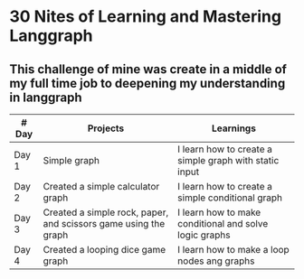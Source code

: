 # 30 Nites of Learning and Mastering Langgraph
## This challenge of mine was create in a middle of my full time job to deepening my understanding in langgraph

| # Day        |  Projects                        | Learnings |
|--------------|----------------------------------|-----------|
| Day 1 | Simple graph        | I learn how to create a simple graph with static input |
| Day 2 | Created a simple calculator graph | I learn how to create a simple conditional graph |
| Day 3 | Created a simple rock, paper, and scissors game using the graph | I learn how to make conditional and solve logic graphs |
| Day 4 | Created a looping dice game graph | I learn how to make a loop nodes ang graphs |
